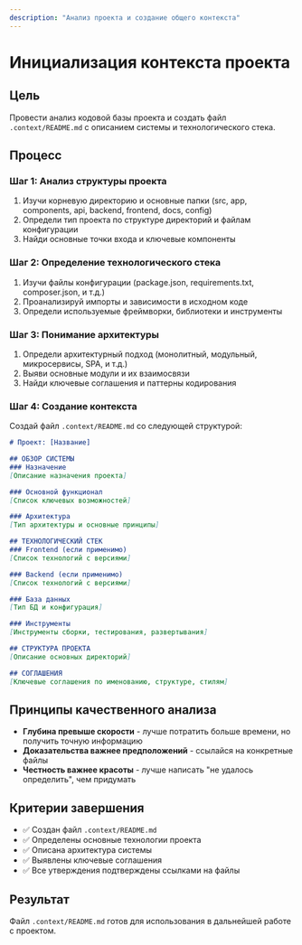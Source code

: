 ```yaml
---
description: "Анализ проекта и создание общего контекста"
---
```


# Инициализация контекста проекта

## Цель
Провести анализ кодовой базы проекта и создать файл `.context/README.md` с описанием системы и технологического стека.

## Процесс

### Шаг 1: Анализ структуры проекта
1. Изучи корневую директорию и основные папки (src, app, components, api, backend, frontend, docs, config)
2. Определи тип проекта по структуре директорий и файлам конфигурации
3. Найди основные точки входа и ключевые компоненты

### Шаг 2: Определение технологического стека
1. Изучи файлы конфигурации (package.json, requirements.txt, composer.json, и т.д.)
2. Проанализируй импорты и зависимости в исходном коде
3. Определи используемые фреймворки, библиотеки и инструменты

### Шаг 3: Понимание архитектуры
1. Определи архитектурный подход (монолитный, модульный, микросервисы, SPA, и т.д.)
2. Выяви основные модули и их взаимосвязи
3. Найди ключевые соглашения и паттерны кодирования

### Шаг 4: Создание контекста
Создай файл `.context/README.md` со следующей структурой:

```markdown
# Проект: [Название]

## ОБЗОР СИСТЕМЫ
### Назначение
[Описание назначения проекта]

### Основной функционал
[Список ключевых возможностей]

### Архитектура
[Тип архитектуры и основные принципы]

## ТЕХНОЛОГИЧЕСКИЙ СТЕК
### Frontend (если применимо)
[Список технологий с версиями]

### Backend (если применимо)
[Список технологий с версиями]

### База данных
[Тип БД и конфигурация]

### Инструменты
[Инструменты сборки, тестирования, развертывания]

## СТРУКТУРА ПРОЕКТА
[Описание основных директорий]

## СОГЛАШЕНИЯ
[Ключевые соглашения по именованию, структуре, стилям]
```

## Принципы качественного анализа
- **Глубина превыше скорости** - лучше потратить больше времени, но получить точную информацию
- **Доказательства важнее предположений** - ссылайся на конкретные файлы
- **Честность важнее красоты** - лучше написать "не удалось определить", чем придумать

## Критерии завершения
- ✅ Создан файл `.context/README.md`
- ✅ Определены основные технологии проекта
- ✅ Описана архитектура системы
- ✅ Выявлены ключевые соглашения
- ✅ Все утверждения подтверждены ссылками на файлы

## Результат
Файл `.context/README.md` готов для использования в дальнейшей работе с проектом.